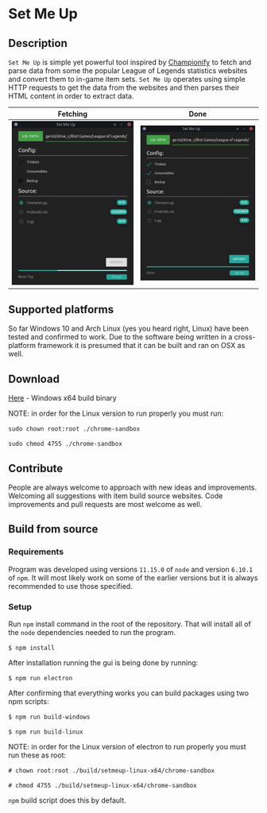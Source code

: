# Set Me Up

## Description

`Set Me Up` is simple yet powerful tool inspired by [Championify](https://github.com/dustinblackman/Championify) to fetch and parse data from some the popular League of Legends statistics websites and convert them to in-game item sets. `Set Me Up` operates using simple HTTP requests to get the data from the websites and then parses their HTML content in order to extract data.

Fetching | Done
:-:|:-:
![Screen 1](./resources/screenshots/smu2.png)|![Screen 2](./resources/screenshots/smu3.png)

## Supported platforms

So far Windows 10 and Arch Linux (yes you heard right, Linux) have been tested and confirmed to work. Due to the software being written in a cross-platform framework it is presumed that it can be built and ran on OSX as well.

## Download

[Here](https://github.com/7aske/setmeup/releases) - Windows x64 build binary

NOTE: in order for the Linux version to run properly you must run:

```
sudo chown root:root ./chrome-sandbox
```
```
sudo chmod 4755 ./chrome-sandbox
```

## Contribute

People are always welcome to approach with new ideas and improvements. Welcoming all suggestions with item build source websites. Code improvements and pull requests are most welcome as well.

## Build from source

### Requirements

Program was developed using versions `11.15.0` of `node` and version `6.10.1` of `npm`. It will most likely work on some of the earlier versions but it is always recommended to use those specified.

### Setup

Run `npm` install command in the root of the repository. That will install all of the `node` dependencies needed to run the program.

```
$ npm install
```
After installation running the gui is being done by running:

```
$ npm run electron
```
After confirming that everything works you can build packages using two npm scripts:

```
$ npm run build-windows
```

```
$ npm run build-linux
```

NOTE: in order for the Linux version of electron to run properly you must run these as root:

```
# chown root:root ./build/setmeup-linux-x64/chrome-sandbox
```
```
# chmod 4755 ./build/setmeup-linux-x64/chrome-sandbox
```

`npm` build script does this by default.